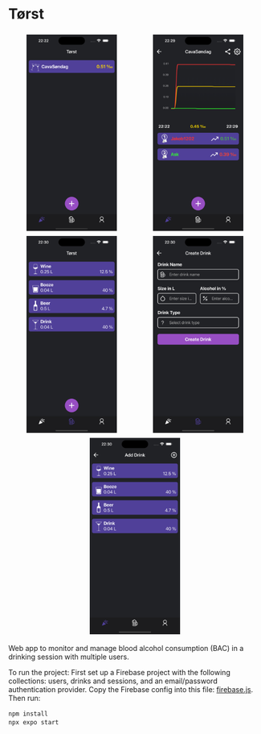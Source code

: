 # Tørst

<div style="display: flex; flex-wrap: wrap; justify-content: space-around;">
  <img src="https://github.com/Jakob1202/Torst/blob/main/assets/screenshots/screenshot1.png" width="180" height="auto" style="margin: 5px;">
  <img src="https://github.com/Jakob1202/Torst/blob/main/assets/screenshots/screenshot2.png" width="180" height="auto" style="margin: 5px;">
  <img src="https://github.com/Jakob1202/Torst/blob/main/assets/screenshots/screenshot3.png" width="180" height="auto" style="margin: 5px;">
  <img src="https://github.com/Jakob1202/Torst/blob/main/assets/screenshots/screenshot4.png" width="180" height="auto" style="margin: 5px;">
  <img src="https://github.com/Jakob1202/Torst/blob/main/assets/screenshots/screenshot5.png" width="180" height="auto" style="margin: 5px;">
</div>

Web app to monitor and manage blood alcohol consumption (BAC) in a drinking session with multiple users.

To run the project:
First set up a Firebase project with the following collections: users, drinks and sessions, and an email/password authentication provider. Copy the Firebase config into this file: [firebase.js](https://github.com/Jakob1202/Torst/tree/main/src/config/firebase.js). Then run:
```bash
npm install
npx expo start
